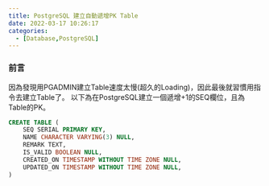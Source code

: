 ```yaml
---
title: PostgreSQL 建立自動遞增PK Table
date: 2022-03-17 10:26:17
categories:
  - [Database,PostgreSQL]
---
```

### 前言
因為發現用PGADMIN建立Table速度太慢(超久的Loading)，因此最後就習慣用指令去建立Table了。
以下為在PostgreSQL建立一個遞增+1的SEQ欄位，且為Table的PK。

```sql
CREATE TABLE (
    SEQ SERIAL PRIMARY KEY,
    NAME CHARACTER VARYING(3) NULL,
    REMARK TEXT,
    IS_VALID BOOLEAN NULL,
    CREATED_ON TIMESTAMP WITHOUT TIME ZONE NULL,
    UPDATED_ON TIMESTAMP WITHOUT TIME ZONE NULL,
)
```
